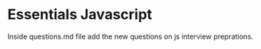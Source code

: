 # Essentials Javascript

Inside questions.md file add the new questions on js interview preprations.
